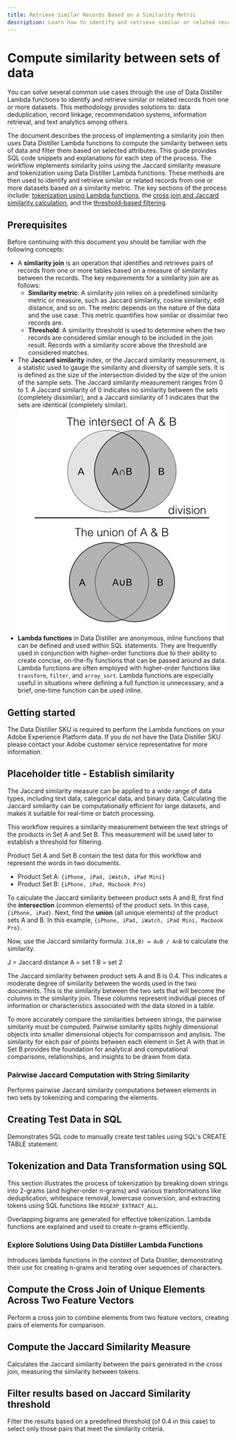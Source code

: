 ```yaml
---
title: Retrieve Similar Records Based on a Similarity Metric
description: Learn how to identify and retrieve similar or related records from one or more datasets based on a similarity metric.
---
```

# Compute similarity between sets of data

You can solve several common use cases through the use of Data Distiller Lambda functions to identify and retrieve similar or related records from one or more datasets. This methodology provides solutions to: data deduplication, record linkage, recommendation systems, information retrieval, and text analytics among others.

<!-- 
performing a similarity join operation using SQL
steps involved in computing similarity between sets of data, 
    Uses tokenization, Jaccard similarity computation, and Jaccard similarity computation
 -->

The document describes the process of implementing a similarity join then uses Data Distiller Lambda functions to compute the similarity between sets of data and filter them based on selected attributes. This guide provides SQL code snippets and explanations for each step of the process. The workflow implements similarity joins using the Jaccard similarity measure and tokenization using Data Distiller Lambda functions. These methods are then used to identify and retrieve similar or related records from one or more datasets based on a similarity metric. The key sections of the process include: [tokenization using Lambda functions](#tokenization), the [cross join and Jaccard similarity calculation](#cross-join-calculation), and the [threshold-based filtering](#threshold-filtering).

## Prerequisites

Before continuing with this document you should be familiar with the following concepts:

- A **similarity join** is an operation that identifies and retrieves pairs of records from one or more tables based on a measure of similarity between the records. The key requirements for a similarity join are as follows:
    - **Similarity metric**: A similarity join relies on a predefined similarity metric or measure, such as Jaccard similarity, cosine similarity, edit distance, and so on. The metric depends on the nature of the data and the use case. This metric quantifies how similar or dissimilar two records are.
    - **Threshold**: A similarity threshold is used to determine when the two records are considered similar enough to be included in the join result. Records with a similarity score above the threshold are considered matches.
- The **Jaccard similarity** index, or the Jaccard similarity measurement, is a statistic used to gauge the similarity and diversity of sample sets. It is is defined as the size of the intersection divided by the size of the union of the sample sets. The Jaccard similarity measurement ranges from 0 to 1. A Jaccard similarity of 0 indicates no similarity between the sets (completely dissimilar), and a Jaccard similarity of 1 indicates that the sets are identical (completely similar).
![A venn diagram to illustrate the Jackard similarity measurment.](../images/use-cases/jaccard-similarity.png)
- **Lambda functions** in Data Distiller are anonymous, inline functions that can be defined and used within SQL statements. They are frequently used in conjunction with higher-order functions due to their ability to create concise, on-the-fly functions that can be passed around as data. Lambda functions are often employed with higher-order functions like `transform`, `filter`, and `array_sort`. Lambda functions are especially useful in situations where defining a full function is unnecessary, and a brief, one-time function can be used inline.

## Getting started

The Data Distiller SKU is required to perform the Lambda functions on your Adobe Experience Platform data. If you do not have the Data Distiller SKU please contact your Adobe customer service representative for more information.


<!-- **Similarity Join Requirements**:

- Similarity Metric: A predefined metric like Jaccard similarity, cosine similarity, or edit distance.
- Threshold: A similarity threshold to determine when two records are considered similar.

**Jaccard Similarity Measure**:

Defined as the ratio of the size of the intersection of sets to the size of their union.
Popular due to its simplicity, effectiveness, and applicability to various data types.
The coefficient ranges from 0 (completely dissimilar) to 1 (completely similar). -->

## Placeholder title - Establish similarity

The Jaccard similarity measure can be applied to a wide range of data types, including text data, categorical data, and binary data. Calculating the Jaccard similarity can be computationally efficient for large datasets, and makes it suitable for real-time or batch processing.

This workflow requires a similarity measurement between the text strings of the products in Set A and Set B. This measurement will be used later to establish a threshold for filtering. 

Product Set A and Set B contain the test data for this workflow and represent the words in two documents.

- Product Set A: `{iPhone, iPad, iWatch, iPad Mini}`
- Product Set B: `{iPhone, iPad, Macbook Pro}`

To calculate the Jaccard similarity between product sets A and B, first find the **intersection** (common elements) of the product sets. In this case, `{iPhone, iPad}`. Next, find the **union** (all unique elements) of the product sets A and B. In this example, `{iPhone, iPad, iWatch, iPad Mini, Macbook Pro}`.

Now, use the Jaccard similarity formula: `J(A,B) = A∪B / A∩B` to calculate the similarity. 

J = Jaccard distance
A = set 1
B = set 2

The Jaccard similarity between product sets A and B is 0.4. This indicates a moderate degree of similarity between the words used in the two documents. This is the similarity between the two sets that will become the columns in the similarity join. These columns represent individual pieces of information or characteristics associated with the data stored in a table. 

To more accurately compare the similarities between strings, the pairwise similarity must be computed. Pairwise similarity splits highly dimensional objects into smaller dimensional objects for comparrisson and anylisis. The similarity for each pair of points between each element in Set A with that in Set B provides the foundation for analytical and computational comparisons, relationships, and insights to be drawn from data.


<!-- JUNK ON COLUMNS:
To establsh the similarity of to specific fields or attributes within a structured dataset, this guide uses the Jaccard similarity calculation. 

columns' in this context are the individual fields or attributes within the datasets used for performing similarity computations, tokenization, and filtering operations. Each column holds specific information or results generated at different stages of the data processing pipeline described in the document. -->


### Pairwise Jaccard Computation with String Similarity

Performs pairwise Jaccard similarity computations between elements in two sets by tokenizing and comparing the elements.

## Creating Test Data in SQL

Demonstrates SQL code to manually create test tables using SQL's CREATE TABLE statement.

## Tokenization and Data Transformation using SQL

This section illustrates the process of tokenization by breaking down strings into 2-grams (and higher-order n-grams) and various transformations like deduplication, whitespace removal, lowercase conversion, and extracting tokens using SQL functions like `REGEXP_EXTRACT_ALL`.

Overlapping bigrams are generated for effective tokenization.
Lambda functions are explained and used to create n-grams efficiently.

### Explore Solutions Using Data Distiller Lambda Functions

Introduces lambda functions in the context of Data Distiller, demonstrating their use for creating n-grams and iterating over sequences of characters.

## Compute the Cross Join of Unique Elements Across Two Feature Vectors

Perform a cross join to combine elements from two feature vectors, creating pairs of elements for comparison.

## Compute the Jaccard Similarity Measure

Calculates the Jaccard similarity between the pairs generated in the cross join, measuring the similarity between tokens.

## Filter results based on Jaccard Similarity threshold

Filter the results based on a predefined threshold (of 0.4 in this case) to select only those pairs that meet the similarity criteria. 
<!-- Applying a threshold (0.4) to filter out columns that meet the similarity criteria. -->

